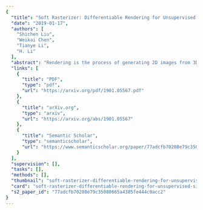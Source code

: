```yaml
---
{
  "title": "Soft Rasterizer: Differentiable Rendering for Unsupervised Single-View Mesh Reconstruction",
  "date": "2019-01-17",
  "authors": [
    "Shichen Liu",
    "Weikai Chen",
    "Tianye Li",
    "H. Li"
  ],
  "abstract": "Rendering is the process of generating 2D images from 3D assets, simulated in a virtual environment, typically with a graphics pipeline. By inverting such renderer, one can think of a learning approach to predict a 3D shape from an input image. However, standard rendering pipelines involve a fundamental discretization step called rasterization, which prevents the rendering process to be differentiable, hence suitable for learning. We present the first non-parametric and truly differentiable rasterizer based on silhouettes. Our method enables unsupervised learning for high-quality 3D mesh reconstruction from a single image. We call our framework `soft rasterizer' as it provides an accurate soft approximation of the standard rasterizer. The key idea is to fuse the probabilistic contributions of all mesh triangles with respect to the rendered pixels. When combined with a mesh generator in a deep neural network, our soft rasterizer is able to generate an approximated silhouette of the generated polygon mesh in the forward pass. The rendering loss is back-propagated to supervise the mesh generation without the need of 3D training data. Experimental results demonstrate that our approach significantly outperforms the state-of-the-art unsupervised techniques, both quantitatively and qualitatively. We also show that our soft rasterizer can achieve comparable results to the cutting-edge supervised learning method and in various cases even better ones, especially for real-world data.",
  "links": [
    {
      "title": "PDF",
      "type": "pdf",
      "url": "https://arxiv.org/pdf/1901.05567.pdf"
    },
    {
      "title": "arXiv.org",
      "type": "arxiv",
      "url": "https://arxiv.org/abs/1901.05567"
    },
    {
      "title": "Semantic Scholar",
      "type": "semanticscholar",
      "url": "https://www.semanticscholar.org/paper/77adcfb70208e79c35080665a4385fe444c0acc2"
    }
  ],
  "supervision": [],
  "tasks": [],
  "methods": [],
  "thumbnail": "soft-rasterizer-differentiable-rendering-for-unsupervised-single-view-mesh-reconstruction-thumb.jpg",
  "card": "soft-rasterizer-differentiable-rendering-for-unsupervised-single-view-mesh-reconstruction-card.jpg",
  "s2_paper_id": "77adcfb70208e79c35080665a4385fe444c0acc2"
}
---
```


